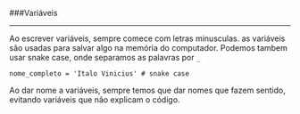 ###Variáveis
****
Ao escrever variáveis, sempre comece com letras minusculas.
as variáveis são usadas para salvar algo na memória do computador. Podemos tambem usar snake case, onde separamos as palavras por ``_``
```
nome_completo = 'Italo Vinicius' # snake case
```

Ao dar nome a variáveis, sempre temos que dar nomes que fazem sentido, evitando variáveis que não explicam o código.